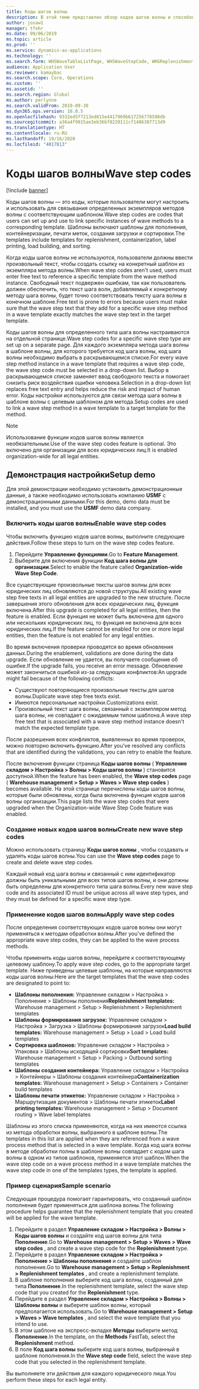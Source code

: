 ```yaml
---
title: Коды шагов волны
description: В этой теме представлен обзор кодов шагов волны и способов их использования.
author: josaw1
manager: tfehr
ms.date: 09/06/2019
ms.topic: article
ms.prod: ''
ms.service: dynamics-ax-applications
ms.technology: ''
ms.search.form: WHSWaveTableListPage, WHSWaveStepCode, WHSReplenishmentTemplates, WHSWaveTemplateTable
audience: Application User
ms.reviewer: kamaybac
ms.search.scope: Core, Operations
ms.custom: ''
ms.assetid: ''
ms.search.region: Global
ms.author: perlynne
ms.search.validFrom: 2019-09-30
ms.dyn365.ops.version: 10.0.5
ms.openlocfilehash: 9332e45f7213ed815e4417969b617256778598db
ms.sourcegitcommit: a36a4f9915ae3eb36bf8220111cf1486387713d9
ms.translationtype: HT
ms.contentlocale: ru-RU
ms.lasthandoff: 10/16/2020
ms.locfileid: "4017813"
---
```

# <a name="wave-step-codes"></a><span data-ttu-id="0730e-103">Коды шагов волны</span><span class="sxs-lookup"><span data-stu-id="0730e-103">Wave step codes</span></span>

[!include [banner](../includes/banner.md)]

<span data-ttu-id="0730e-104">Коды шагов волны — это коды, которые пользователи могут настроить и использовать для связывания определенных экземпляров методов волны с соответствующим шаблоном.</span><span class="sxs-lookup"><span data-stu-id="0730e-104">Wave step codes are codes that users can set up and use to link specific instances of wave methods to a corresponding template.</span></span> <span data-ttu-id="0730e-105">Шаблоны включают шаблоны для пополнения, контейнеризации, печати меток, создания загрузки и сортировки.</span><span class="sxs-lookup"><span data-stu-id="0730e-105">The templates include templates for replenishment, containerization, label printing, load building, and sorting.</span></span>

<span data-ttu-id="0730e-106">Когда коды шагов волны не используются, пользователи должны ввести произвольный текст, чтобы создать ссылку на конкретный шаблон из экземпляра метода волны.</span><span class="sxs-lookup"><span data-stu-id="0730e-106">When wave step codes aren't used, users must enter free text to reference a specific template from the wave method instance.</span></span> <span data-ttu-id="0730e-107">Свободный текст подвержен ошибкам, так как пользователь должен обеспечить, что текст шага волн, добавляемый к конкретному методу шага волны, будет точно соответствовать тексту шага волны в конечном шаблоне.</span><span class="sxs-lookup"><span data-stu-id="0730e-107">Free text is prone to errors because users must make sure that the wave step text that they add for a specific wave step method in a wave template exactly matches the wave step text in the target template.</span></span>

<span data-ttu-id="0730e-108">Коды шагов волны для определенного типа шага волны настраиваются на отдельной странице.</span><span class="sxs-lookup"><span data-stu-id="0730e-108">Wave step codes for a specific wave step type are set up on a separate page.</span></span> <span data-ttu-id="0730e-109">Для каждого экземпляра метода шага волны в шаблоне волны, для которого требуется код шага волны, код шага волны необходимо выбрать в раскрывающемся списке.</span><span class="sxs-lookup"><span data-stu-id="0730e-109">For every wave step method instance in a wave template that requires a wave step code, the wave step code must be selected in a drop-down list.</span></span> <span data-ttu-id="0730e-110">Выбор в раскрывающемся списке заменяет ввод свободного текста и помогает снизить риск воздействия ошибки человека.</span><span class="sxs-lookup"><span data-stu-id="0730e-110">Selection in a drop-down list replaces free text entry and helps reduce the risk and impact of human error.</span></span> <span data-ttu-id="0730e-111">Коды настройки используются для связи метода шага волны в шаблоне волны с целевым шаблоном для метода.</span><span class="sxs-lookup"><span data-stu-id="0730e-111">Setup codes are used to link a wave step method in a wave template to a target template for the method.</span></span>

> [!NOTE]
> <span data-ttu-id="0730e-112">Использование функции кодов шагов волны является необязательным.</span><span class="sxs-lookup"><span data-stu-id="0730e-112">Use of the wave step codes feature is optional.</span></span> <span data-ttu-id="0730e-113">Это включено для организации для всех юридических лиц.</span><span class="sxs-lookup"><span data-stu-id="0730e-113">It is enabled organization-wide for all legal entities.</span></span>

## <a name="setup-demo"></a><span data-ttu-id="0730e-114">Демонстрация настройки</span><span class="sxs-lookup"><span data-stu-id="0730e-114">Setup demo</span></span> 

<span data-ttu-id="0730e-115">Для этой демонстрации необходимо установить демонстрационные данные, а также необходимо использовать компанию **USMF** с демонстрационными данными.</span><span class="sxs-lookup"><span data-stu-id="0730e-115">For this demo, demo data must be installed, and you must use the **USMF** demo data company.</span></span>

### <a name="enable-wave-step-codes"></a><span data-ttu-id="0730e-116">Включить коды шагов волны</span><span class="sxs-lookup"><span data-stu-id="0730e-116">Enable wave step codes</span></span>

<span data-ttu-id="0730e-117">Чтобы включить функцию кодов шагов волны, выполните следующие действия.</span><span class="sxs-lookup"><span data-stu-id="0730e-117">Follow these steps to turn on the wave step codes feature.</span></span>

1. <span data-ttu-id="0730e-118">Перейдите **Управление функциями**.</span><span class="sxs-lookup"><span data-stu-id="0730e-118">Go to **Feature Management**.</span></span>
2. <span data-ttu-id="0730e-119">Выберите для включения функции **Код шага волны для организации**.</span><span class="sxs-lookup"><span data-stu-id="0730e-119">Select to enable the feature called **Organization-wide Wave Step Code**.</span></span>

<span data-ttu-id="0730e-120">Все существующие произвольные тексты шагов волны для всех юридических лиц обновляются до новой структуры.</span><span class="sxs-lookup"><span data-stu-id="0730e-120">All existing wave step free texts in all legal entities are upgraded to the new structure.</span></span> <span data-ttu-id="0730e-121">После завершения этого обновления для всех юридических лиц, функция включена.</span><span class="sxs-lookup"><span data-stu-id="0730e-121">After this upgrade is completed for all legal entities, then the feature is enabled.</span></span> <span data-ttu-id="0730e-122">Если функция не может быть включена для одного или нескольких юридических лиц, то функция не включена для всех юридических лиц.</span><span class="sxs-lookup"><span data-stu-id="0730e-122">If the feature cannot be enabled for one or more legal entities, then the feature is not enabled for any legal entities.</span></span>

<span data-ttu-id="0730e-123">Во время включения проверки проводятся во время обновления данных.</span><span class="sxs-lookup"><span data-stu-id="0730e-123">During the enablement, validations are done during the data upgrade.</span></span> <span data-ttu-id="0730e-124">Если обновление не удается, вы получаете сообщение об ошибке.</span><span class="sxs-lookup"><span data-stu-id="0730e-124">If the upgrade fails, you receive an error message.</span></span> <span data-ttu-id="0730e-125">Обновление может закончиться ошибкой из-за следующих конфликтов:</span><span class="sxs-lookup"><span data-stu-id="0730e-125">An upgrade might fail because of the following conflicts:</span></span>

- <span data-ttu-id="0730e-126">Существуют повторяющиеся произвольные тексты для шагов волны.</span><span class="sxs-lookup"><span data-stu-id="0730e-126">Duplicate wave step free texts exist.</span></span>
- <span data-ttu-id="0730e-127">Имеются персональные настройки.</span><span class="sxs-lookup"><span data-stu-id="0730e-127">Customizations exist.</span></span>
- <span data-ttu-id="0730e-128">Произвольный текст шага волны, связанный с экземпляром метод шага волны, не совпадает с ожидаемым типом шаблона.</span><span class="sxs-lookup"><span data-stu-id="0730e-128">A wave step free text that is associated with a wave step method instance doesn't match the expected template type.</span></span>

<span data-ttu-id="0730e-129">После разрешения всех конфликтов, выявленных во время проверок, можно повторно включить функцию.</span><span class="sxs-lookup"><span data-stu-id="0730e-129">After you've resolved any conflicts that are identified during the validations, you can retry to enable the feature.</span></span>

<span data-ttu-id="0730e-130">После включения функции страница **Коды шагов волны** ( **Управление складом \> Настройка \> Волны \> Коды шагов волны** ) становится доступной.</span><span class="sxs-lookup"><span data-stu-id="0730e-130">When the feature has been enabled, the **Wave step codes** page ( **Warehouse management \> Setup \> Waves \> Wave step codes** ) becomes available.</span></span> <span data-ttu-id="0730e-131">На этой странице перечислены коды шагов волны, которые были обновлены, когда была включена функция кодов шагов волны организации.</span><span class="sxs-lookup"><span data-stu-id="0730e-131">This page lists the wave step codes that were upgraded when the Organization-wide Wave Step Code feature was enabled.</span></span>

### <a name="create-new-wave-step-codes"></a><span data-ttu-id="0730e-132">Создание новых кодов шагов волны</span><span class="sxs-lookup"><span data-stu-id="0730e-132">Create new wave step codes</span></span>

<span data-ttu-id="0730e-133">Можно использовать страницу **Коды шагов волны** , чтобы создавать и удалять коды шагов волны.</span><span class="sxs-lookup"><span data-stu-id="0730e-133">You can use the **Wave step codes** page to create and delete wave step codes.</span></span>

<span data-ttu-id="0730e-134">Каждый новый код шага волны и связанный с ним идентификатор должны быть уникальными для всех типов шагов волны, и они должны быть определены для конкретного типа шага волны.</span><span class="sxs-lookup"><span data-stu-id="0730e-134">Every new wave step code and its associated ID must be unique across all wave step types, and they must be defined for a specific wave step type.</span></span>

### <a name="apply-wave-step-codes"></a><span data-ttu-id="0730e-135">Применение кодов шагов волны</span><span class="sxs-lookup"><span data-stu-id="0730e-135">Apply wave step codes</span></span>

<span data-ttu-id="0730e-136">После определения соответствующих кодов шагов волны они могут применяться к методам обработки волны.</span><span class="sxs-lookup"><span data-stu-id="0730e-136">After you've defined the appropriate wave step codes, they can be applied to the wave process methods.</span></span>

<span data-ttu-id="0730e-137">Чтобы применить коды шагов волны, перейдите к соответствующему целевому шаблону.</span><span class="sxs-lookup"><span data-stu-id="0730e-137">To apply wave step codes, go to the appropriate target template.</span></span> <span data-ttu-id="0730e-138">Ниже приведены целевые шаблоны, на которые направляются коды шагов волны:</span><span class="sxs-lookup"><span data-stu-id="0730e-138">Here are the target templates that the wave step codes are designated to point to:</span></span>

- <span data-ttu-id="0730e-139">**Шаблоны пополнения:** Управление складом \> Настройка \> Пополнение \> Шаблоны пополнения</span><span class="sxs-lookup"><span data-stu-id="0730e-139">**Replenishment templates:** Warehouse management \> Setup \> Replenishment \> Replenishment templates</span></span>
- <span data-ttu-id="0730e-140">**Шаблоны формирования загрузок:** Управление складом \> Настройка \> Загрузка \> Шаблоны формирования загрузок</span><span class="sxs-lookup"><span data-stu-id="0730e-140">**Load build templates:** Warehouse management \> Setup \> Load \> Load build templates</span></span>
- <span data-ttu-id="0730e-141">**Сортировка шаблонов:** Управление складом \> Настройка \> Упаковка \> Шаблоны исходящей сортировки</span><span class="sxs-lookup"><span data-stu-id="0730e-141">**Sort templates:** Warehouse management \> Setup \> Packing \> Outbound sorting templates</span></span>
- <span data-ttu-id="0730e-142">**Шаблоны создания контейнера:** Управление складом \> Настройка \> Контейнеры \> Шаблоны создания контейнера</span><span class="sxs-lookup"><span data-stu-id="0730e-142">**Containerization templates:** Warehouse management \> Setup \> Containers \> Container build templates</span></span>
- <span data-ttu-id="0730e-143">**Шаблоны печати этикеток:** Управление складом \> Настройка \> Маршрутизация документов \> Шаблоны печати этикеток</span><span class="sxs-lookup"><span data-stu-id="0730e-143">**Label printing templates:** Warehouse management \> Setup \> Document routing \> Wave label templates</span></span>

<span data-ttu-id="0730e-144">Шаблоны из этого списка применяются, когда на них имеются ссылка из метода обработки волны, выбранного в шаблоне волны.</span><span class="sxs-lookup"><span data-stu-id="0730e-144">The templates in this list are applied when they are referenced from a wave process method that is selected in a wave template.</span></span> <span data-ttu-id="0730e-145">Когда код шага волны в методе обработки полны в шаблоне волны совпадает с кодом шага волны в одном из типов шаблонов, применяется этот шаблон.</span><span class="sxs-lookup"><span data-stu-id="0730e-145">When the wave step code on a wave process method in a wave template matches the wave step code in one of the templates types, the template is applied.</span></span>

### <a name="sample-scenario"></a><span data-ttu-id="0730e-146">Пример сценария</span><span class="sxs-lookup"><span data-stu-id="0730e-146">Sample scenario</span></span>

<span data-ttu-id="0730e-147">Следующая процедура помогает гарантировать, что созданный шаблон пополнения будет применяться для шаблона волны.</span><span class="sxs-lookup"><span data-stu-id="0730e-147">The following procedure helps guarantee that the replenishment template that you created will be applied for the wave template.</span></span>

1. <span data-ttu-id="0730e-148">Перейдите в раздел **Управление складом \> Настройка \> Волны \> Коды шагов волны** и создайте код шагов волны для типа **Пополнение**.</span><span class="sxs-lookup"><span data-stu-id="0730e-148">Go to **Warehouse management \> Setup \> Waves \> Wave step codes** , and create a wave step code for the **Replenishment** type.</span></span>
2. <span data-ttu-id="0730e-149">Перейдите в раздел **Управление складом \> Настройка \> Пополнение \> Шаблоны пополнения** и создайте шаблон пополнения.</span><span class="sxs-lookup"><span data-stu-id="0730e-149">Go to **Warehouse management \> Setup \> Replenishment \> Replenishment templates** , and create a replenishment template.</span></span>
3. <span data-ttu-id="0730e-150">В шаблоне пополнения выберите код шага волны, созданный для типа **Пополнение**.</span><span class="sxs-lookup"><span data-stu-id="0730e-150">In the replenishment template, select the wave step code that you created for the **Replenishment** type.</span></span>
4. <span data-ttu-id="0730e-151">Перейдите в раздел **Управление складом \> Настройка \> Волны \> Шаблоны волны** и выберите шаблон волны, который предполагается использовать.</span><span class="sxs-lookup"><span data-stu-id="0730e-151">Go to **Warehouse management \> Setup \> Waves \> Wave templates** , and select the wave template that you intend to use.</span></span>
5. <span data-ttu-id="0730e-152">В этом шаблоне на экспресс-вкладке **Методы** выберите метод **Пополнение**.</span><span class="sxs-lookup"><span data-stu-id="0730e-152">In the template, on the **Methods** FastTab, select the **Replenishment** method.</span></span>
6. <span data-ttu-id="0730e-153">В поле **Код шага волны** выберите код шага волны, выбранный в шаблоне пополнения.</span><span class="sxs-lookup"><span data-stu-id="0730e-153">In the **Wave step code** field, select the wave step code that you selected in the replenishment template.</span></span>

<span data-ttu-id="0730e-154">Вы выполняете эти действия для каждого юридического лица.</span><span class="sxs-lookup"><span data-stu-id="0730e-154">You perform these steps for each legal entity.</span></span>
